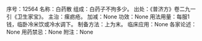 序号：12564
名称：白药散
组成：白药子不拘多少。
出处：《普济方》卷二九一引《卫生家宝》。
主治：瘰疬疮。
加减：None
功效：None
用法用量：每服1钱，临卧冷米饮或冷水调下。
制备方法：上为末。
临床应用：None
各家论述：None
用药禁忌：None
附注：None
